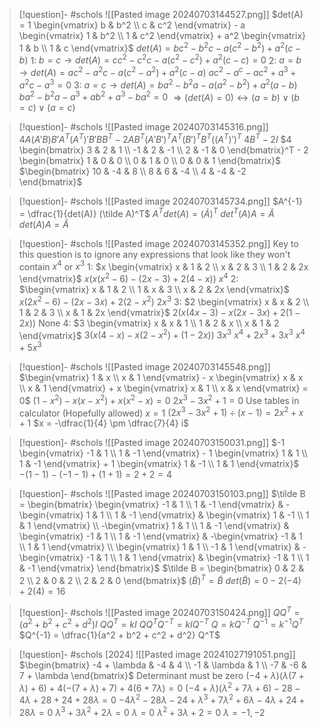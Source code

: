 
> [!question]- #schols ![[Pasted image 20240703144527.png]]
> $det(A) = 1 \begin{vmatrix} b & b^2 \\ c & c^2 \end{vmatrix} - a \begin{vmatrix} 1 & b^2 \\ 1 & c^2 \end{vmatrix} + a^2 \begin{vmatrix} 1 & b \\ 1 & c \end{vmatrix}$
> $det(A) = b c^2 - b^2 c - a (c^2 - b^2) + a^2 (c - b)$
> 1: $b = c \to det(A) = c c^2 - c^2 c - a(c^2 - c^2) + a^2 (c - c) = 0$
> 2: $a = b \to det(A) =  a c^2 - a^2 c - a(c^2 - a^2) + a^2 (c - a)$
> $ac^2 - a^c - ac^2 + a^3 + a^2 c - a^3 = 0$
> 3: $a = c \to det(A) = b a^2 - b^2 a - a(a^2 - b^2) + a^2 (a - b)$
> $b a^2 - b^2 a - a^3 + a b^2 + a^3 - ba^2 = 0$
> $\Rightarrow (det(A) = 0) \leftrightarrow (a = b) \lor (b = c) \lor (a = c)$

> [!question]- #schols ![[Pasted image 20240703145316.png]]
> $4A (A' B) B' A^T (A^T)' B' B B^T - 2A B^T (A' B')^T A^T (B')^T B^T ((A^T)')^T$
> $4 B^T - 2 I$
> $4 \begin{bmatrix} 3 & 2 & 1 \\ -1 & 2 & -1 \\ 2 & -1 & 0 \end{bmatrix}^T - 2 \begin{bmatrix} 1 & 0 & 0 \\ 0 & 1 & 0 \\ 0 & 0 & 1 \end{bmatrix}$
> $\begin{bmatrix} 10 & -4 & 8 \\ 8 & 6 & -4 \\ 4 & -4 & -2 \end{bmatrix}$

> [!question]- #schols ![[Pasted image 20240703145734.png]]
> $A^{-1} = \dfrac{1}{det(A)} (\tilde A)^T$
> $A^T det(A) = (\tilde A)^T$
> $det^T (A) A = \tilde A$
> $det(A) A = \tilde A$

> [!question]- #schols ![[Pasted image 20240703145352.png]]
> Key to this question is to ignore any expressions that look like they won't contain $x^4$ or $x^3$
> 1: $x \begin{vmatrix} x & 1 & 2 \\ x & 2 & 3 \\ 1 & 2 & 2x \end{vmatrix}$
> $x(x(x^2 - 6) - (2x - 3) + 2(4 - x))$
> $x^4$
> 2: $\begin{vmatrix} x & 1 & 2 \\ 1 & x & 3 \\ x & 2 & 2x \end{vmatrix}$
> $x(2x^2 - 6) - (2x - 3x) + 2(2 - x^2)$
> $2x^3$
> 3: $2 \begin{vmatrix} x & x & 2 \\ 1 & 2 & 3 \\ x & 1 & 2x \end{vmatrix}$
> $2(x(4x - 3) - x(2x - 3x) + 2(1-2x))$
> None
> 4: $3 \begin{vmatrix} x & x & 1 \\ 1 & 2 & x \\ x & 1 & 2 \end{vmatrix}$
> $3(x(4 - x) - x(2-x^2) + (1-2x))$
> $3x^3$
> $x^4 + 2x^3 + 3x^3$
> $x^4 + 5x^3$

> [!question]- #schols  ![[Pasted image 20240703145548.png]]
> $\begin{vmatrix} 1 & x \\ x & 1 \end{vmatrix} - x \begin{vmatrix} x & x \\ x & 1 \end{vmatrix} + x \begin{vmatrix} x & 1 \\ x & x \end{vmatrix} = 0$
> $(1 - x^2) - x(x - x^2) + x(x^2 - x) = 0$
> $2x^3 - 3x^2 + 1 = 0$
> Use tables in calculator (Hopefully allowed)
> $x = 1$
> $(2x^3 - 3x^2 + 1) \div (x - 1) = 2x^2 + x + 1$
> $x = -\dfrac{1}{4} \pm \dfrac{7}{4} i$

> [!question]- #schols ![[Pasted image 20240703150031.png]]
> $-1 \begin{vmatrix} -1 & 1 \\ 1 & -1 \end{vmatrix} - 1 \begin{vmatrix} 1 & 1 \\ 1 & -1 \end{vmatrix} + 1 \begin{vmatrix} 1 & -1 \\ 1 & 1 \end{vmatrix}$
> $-(1-1) - (-1-1) + (1+1) = 2 + 2 = 4$

> [!question]- #schols  ![[Pasted image 20240703150103.png]]
> $\tilde B = \begin{bmatrix} \begin{vmatrix} -1 & 1 \\ 1 & -1 \end{vmatrix} & -\begin{vmatrix} 1 & 1 \\ 1 & -1 \end{vmatrix} & \begin{vmatrix} 1 & -1 \\ 1 & 1 \end{vmatrix} \\ -\begin{vmatrix} 1 & 1 \\ 1 & -1 \end{vmatrix}  & \begin{vmatrix} -1 & 1 \\ 1 & -1 \end{vmatrix} & -\begin{vmatrix} -1 & 1 \\ 1 & 1 \end{vmatrix} \\ \begin{vmatrix} 1 & 1 \\ -1 & 1 \end{vmatrix} & -\begin{vmatrix} -1 & 1 \\ 1 & 1 \end{vmatrix} & \begin{vmatrix} -1 & 1 \\ 1 & -1 \end{vmatrix} \end{bmatrix}$
> $\tilde B = \begin{bmatrix} 0 & 2 & 2 \\ 2 & 0 & 2 \\ 2 & 2 & 0 \end{bmatrix}$
> $(\tilde B )^T = \tilde B$
> $det(\tilde B) = 0 - 2(-4) + 2(4) = 16$

> [!question]- #schols  ![[Pasted image 20240703150424.png]]
> $Q Q^T = (a^2 + b^2 + c^2 + d^2) I$
> $Q Q^T = kI$
> $Q Q^T Q^{-T} = kI Q^{-T}$
> $Q = k Q^{-T}$
> $Q^{-1} = k^{-1} Q^T$
> $Q^{-1} = \dfrac{1}{a^2 + b^2 + c^2 + d^2} Q^T$

> [!question]- #schols [2024] ![[Pasted image 20241027191051.png]]
 $\begin{bmatrix} -4 + \lambda & -4 & 4 \\ -1 & \lambda & 1 \\ -7 & -6 & 7 + \lambda \end{bmatrix}$
 Determinant must be zero
 $(-4 + \lambda)(\lambda (7 + \lambda) + 6) + 4 (-(7 + \lambda) + 7) + 4 (6 + 7 \lambda ) = 0$
 $(-4 + \lambda) (\lambda^2 + 7\lambda + 6) - 28 - 4 \lambda + 28 + 24 + 28 \lambda = 0$
  $-4 \lambda^2 - 28 \lambda - 24 + \lambda^3 + 7 \lambda^2 + 6 \lambda - 4 \lambda + 24 + 28 \lambda = 0$
 $\lambda^3 + 3 \lambda^2 + 2 \lambda = 0$
  $\lambda = 0$
 $\lambda^2 + 3\lambda + 2 = 0$
 $\lambda = -1, -2$ 
 

